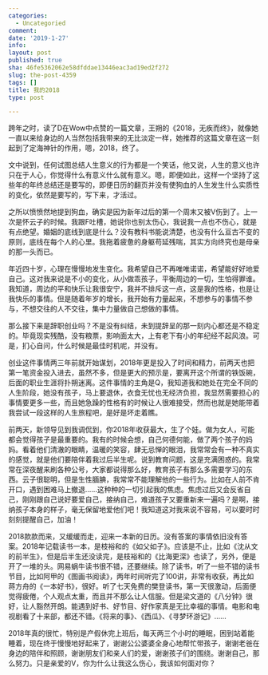 ```yaml
---
categories:
  - Uncategoried
comment: 
date: '2019-1-27'
info: 
layout: post
published: true
sha: 46fe5362062e58dfddae13446eac3ad19ed2f272
slug: the-post-4359
tags: []
title: 我的2018
type: post

---
```


跨年之时，读了D在Wow中点赞的一篇文章，王朔的《2018，无疾而终》，就像她一直以来给身边的人当然包括我带来的无比淡定一样，她推荐的这篇文章在这一刻起到了定海神针的作用，嗯，2018，终了。

文中说到，任何试图总结人生意义的行为都是一个笑话，他又说，人生的意义也许只在于人心，你觉得什么有意义什么就有意义。嗯，即便如此，这样一个坚持了这些年的年终总结还是要写的，即便日历的翻页并没有使狗血的人生发生什么实质性的变化，依然是要写的，写下来，才活过。

之所以愤愤然地提到狗血，确实是因为新年过后的第一个周末又被V伤到了。上一次是怀云子的时候。我跟F吐槽，她说你也别太伤心，我说我一点也不伤心，就是有点绝望。婚姻的底线到底是什么？没有教科书能说清楚，也没有什么亘古不变的原则，底线在每个人的心里。我拖着疲惫的身躯苟延残喘，其实方向终究也是母亲的那一头而已。

年近四十岁，心理在慢慢地发生变化。我希望自己不再唯唯诺诺，希望能好好地爱自己。这对我来说是不小的变化，从小做乖孩子，平衡周边的一切，生怕得罪谁。我知道，周边的平和快乐让我很安宁，我并不排斥这一点，这是我的性格，也是让我快乐的事情。但是随着年岁的增长，我开始有力量起来，不想参与的事情不参与，不想交往的人不交往，集中力量做自己想做的事情。

那么接下来是辞职创业吗？不是没有纠结，未到提辞呈的那一刻内心都还是不稳定的。毕竟现实残酷，没有粮票，影响面太大，上有老下有小的年纪经不起风浪。可是，扪心自问，什么时候是最佳时机呢，并没有。

创业这件事情两三年前就开始谋划，2018年更是投入了时间和精力，前两天也把第一笔资金投入进去，虽然不多，但是更大的预示是，要离开这个所谓的铁饭碗，后面的职业生涯将扑朔迷离。这件事情的主角是Q，我知道我和她处在完全不同的人生阶段，她没有孩子，马上要退休，衣食无忧也无经济负担，我显然需要担心的事情要更多一些，而且她急躁的性格有的时候让人很难接受，然而也就是她能带着我尝试一段这样的人生旅程吧，是好是坏走着瞧。

前两天，新领导见到我调侃到，你2018年收获最大，生了个娃。做为女人，可能都会觉得孩子是最重要的。我有的时候会想，自己何德何能，做了两个孩子的妈妈。看着他们清澈的眼睛，温暖的笑容，肆无忌惮的眼泪，我常常会有一种不真实的感觉，就是他们要陪伴着我过后半生呢。说到教育问题，这是充满困惑的。我常常在深夜醒来刷各种公号，大家都说得那么好，教育孩子有那么多需要学习的东西。云子很聪明，但是生性腼腆，我常常不能理解他的一些行为。比如在人前不肯开口，遇到困难马上撤退……这种种的一切引起我的焦虑。焦虑过后又会反省自己，刚刚跟自己说好要爱自己，接纳自己，难道孩子又要重新来一遍吗？是啊，接纳孩子本身的样子，毫无保留地爱他们吧！我知道这对我来说不容易，可以要时时刻刻提醒自己，加油！

2018款款而来，又缓缓而走，迎来一本新的日历。没有答案的事情依旧没有答案。2018年记载读书一本，是枝裕和的《如父如子》。应该是不止，比如《沈从文的前半生》，但是后半生还没读完，是枝裕和的《比海更深》也读了，另外，便是开了一堆的头。网易蜗牛读书很不错，还要继续。除了读书，听了一些不错的读书节目，比如阿甲的《图画书阅读》，两年时间听完了100讲，非常有收获，再比如蒋方舟的《一本好书》，很好。听了七天免费的樊登读书，第一天很激动，后面便觉得疲倦，个人观点太重，而且并不那么让人信服。但是梁文道的《八分钟》很好，让人豁然开朗。能遇到好书、好节目、好作家真是无比幸福的事情。电影和电视剧看了十来部，都还不错。《将来的事》、《西瓜》、《寻梦环游记》……

2018年真的很忙，特别是产假休完上班后，每天两三个小时的睡眠，困到站着能睡着，现在终于慢慢地好起来了，谢谢公公婆婆全身心地帮忙带孩子，谢谢老爸在身边的陪伴和照顾，谢谢朋友们和亲人们的爱，谢谢孩子们的围绕。谢谢自己，那么努力。只是亲爱的V，你为什么让我这么伤心，我该如何面对你？